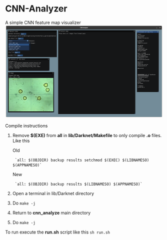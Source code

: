 # CNN-Analyzer
A simple CNN feature map visualizer
![demo](screenshots/demo.png)

Compile instructions

1. Remove **$(EXE)** from **all** in **lib/Darknet/Makefile** to only compile **.o** files. Like this

	Old

		`all: $(OBJDIR) backup results setchmod $(EXEC) $(LIBNAMESO) $(APPNAMESO)`

	New

		`all: $(OBJDIR) backup results $(LIBNAMESO) $(APPNAMESO)`

2. Open a terminal in lib/Darknet directory

3. Do `make -j`

4. Return to **cnn_analyze** main directory

5. Do `make -j`

To run execute the **run.sh** script like this `sh run.sh`
